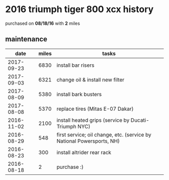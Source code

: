 # 2016 triumph tiger 800 xcx history

purchased on **08/18/16** with **2** miles

## maintenance

date        | miles | tasks
------------|-------|---------
2017-09-23  |  6830 | install bar risers
2017-09-03  |  6321 | change oil & install new filter
2017-08-09  |  5380 | install bark busters
2017-08-08  |  5370 | replace tires (Mitas E-07 Dakar)
2016-11-02  |  2100 | install heated grips (service by Ducati-Triumph NYC)
2016-08-29  |   548 | first service; oil change, etc. (service by National Powersports, NH)
2016-08-23  |   300 | install altrider rear rack
2016-08-18  |     2 | purchase :)
